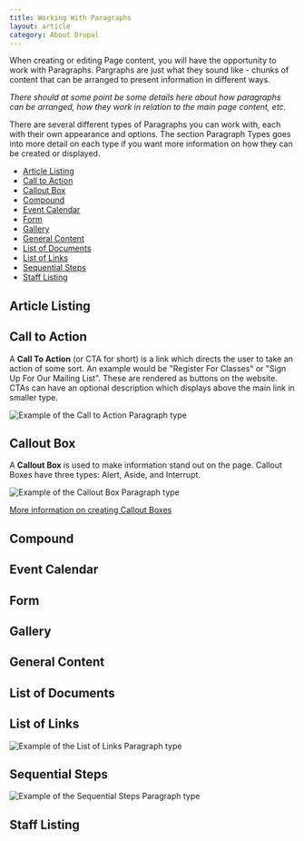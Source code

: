 ```yaml
---
title: Working With Paragraphs
layout: article
category: About Drupal
---
```


When creating or editing Page content, you will have the opportunity to work with Paragraphs. Pargraphs are just what they sound like - chunks of content that can be arranged to present information in different ways. 

*There should at some point be some details here about how paragraphs can be arranged, how they work in relation to the main page content, etc.*

There are several different types of Paragraphs you can work with, each with their own appearance and options. The section Paragraph Types goes into more detail on each type if you want more information on how they can be created or displayed.

* [Article Listing](#article-listing)	
* [Call to Action](#call-to-action)	
* [Callout Box](#callout-box)	
* [Compound](#compound)	
* [Event Calendar](#event-calendar)	
* [Form](#form)	
* [Gallery](#gallery)	
* [General Content](#general-content)	
* [List of Documents](#list-of-documents)	
* [List of Links](#list-of-links)	
* [Sequential Steps](#sequential-steps)	
* [Staff Listing](#staff-listing)

## Article Listing

## Call to Action
A **Call To Action** (or CTA for short) is a link which directs the user to take an action of some sort. An example would be "Register For Classes" or "Sign Up For Our Mailing List". These are rendered as buttons on the website. CTAs can have an optional description which displays above the main link in smaller type.

![Example of the Call to Action Paragraph type](paragraphs--call-to-action.png)

## Callout Box
A **Callout Box** is used to make information stand out on the page. Callout Boxes have three types: Alert, Aside, and Interrupt.

![Example of the Callout Box Paragraph type](paragraphs--callout-box.png)

[More information on creating Callout Boxes](093-callout-box.html)

## Compound

## Event Calendar

## Form

## Gallery

## General Content

## List of Documents

## List of Links
![Example of the List of Links Paragraph type](paragraphs--list-of-links.png)

## Sequential Steps
![Example of the Sequential Steps Paragraph type](paragraphs--sequential-steps.png)

## Staff Listing